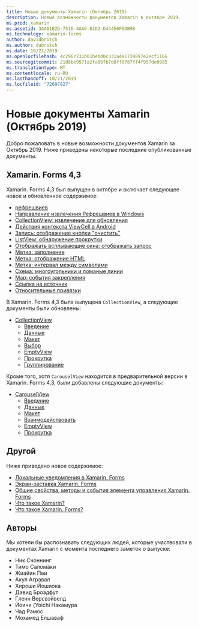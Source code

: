 ```yaml
---
title: Новые документы Xamarin (Октябрь 2019)
description: Новые возможности документов Xamarin в октябре 2019.
ms.prod: xamarin
ms.assetid: 3AA81B2D-7516-4AA6-81D2-D44450F0DB98
ms.technology: xamarin-forms
author: davidbritch
ms.author: dabritch
ms.date: 10/21/2019
ms.openlocfilehash: 4c296c731b01bebd0c331a4e1739897e2ecf1166
ms.sourcegitcommit: 21d8be9571a2fa89fb7d8ff0787ff4f957de0985
ms.translationtype: MT
ms.contentlocale: ru-RU
ms.lasthandoff: 10/21/2019
ms.locfileid: "72697827"
---
```

# <a name="xamarin-docs-whats-new-october-2019"></a>Новые документы Xamarin (Октябрь 2019)

Добро пожаловать в новые возможности документов Xamarin за Октябрь 2019. Ниже приведены некоторые последние опубликованные документы.

## <a name="xamarinforms-43"></a>Xamarin. Forms 4,3

Xamarin. Forms 4,3 был выпущен в октябре и включает следующее новое и обновленное содержимое:

- [рефрешвиев](~/xamarin-forms/user-interface/refreshview.md)
- [Направление извлечения Рефрешвиев в Windows](~/xamarin-forms/platform/windows/refreshview-pulldirection.md)
- [CollectionView: извлечение для обновления](~/xamarin-forms/user-interface/collectionview/populate-data.md#pull-to-refresh)
- [Действия контекста ViewCell в Android](~/xamarin-forms/platform/android/viewcell-context-actions.md)
- [Запись: отображение кнопки "очистить"](~/xamarin-forms/user-interface/text/entry.md#displaying-a-clear-button)
- [ListView: обнаружение прокрутки](~/xamarin-forms/user-interface/listview/interactivity.md#detect-scrolling)
- [Отображать всплывающие окна: отображать запрос](~/xamarin-forms/user-interface/pop-ups.md#display-a-prompt)
- [Метка: заполнение](~/xamarin-forms/user-interface/text/label.md#padding)
- [Метка: отображение HTML](~/xamarin-forms/user-interface/text/label.md#display-html)
- [Метка: интервал между символами](~/xamarin-forms/user-interface/text/label.md#character-spacing)
- [Схема: многоугольники и ломаные линии](~/xamarin-forms/user-interface/map/polygons.md)
- [Map: события закрепления](~/xamarin-forms/user-interface/map/pins.md#pin-events)
- [Ссылка на источник](~/xamarin-forms/internals/sourcelink.md)
- [Относительные привязки](~/xamarin-forms/app-fundamentals/data-binding/relative-bindings.md)

В Xamarin. Forms 4,3 была выпущена `CollectionView`, а следующие документы были обновлены:

- [CollectionView](~/xamarin-forms/user-interface/collectionview/index.md)
  - [Введение](~/xamarin-forms/user-interface/collectionview/introduction.md)
  - [Данные](~/xamarin-forms/user-interface/collectionview/populate-data.md)
  - [Макет](~/xamarin-forms/user-interface/collectionview/layout.md)
  - [Выбор](~/xamarin-forms/user-interface/collectionview/selection.md)
  - [EmptyView](~/xamarin-forms/user-interface/collectionview/emptyview.md)
  - [Прокрутка](~/xamarin-forms/user-interface/collectionview/scrolling.md)
  - [Группирование](~/xamarin-forms/user-interface/collectionview/grouping.md)

Кроме того, хотя `CarouselView` находится в предварительной версии в Xamarin. Forms 4,3, были добавлены следующие документы:

- [CarouselView](~/xamarin-forms/user-interface/carouselview/index.md)
  - [Введение](~/xamarin-forms/user-interface/carouselview/introduction.md)
  - [Данные](~/xamarin-forms/user-interface/carouselview/populate-data.md)
  - [Макет](~/xamarin-forms/user-interface/carouselview/layout.md)
  - [Взаимодействовать](~/xamarin-forms/user-interface/carouselview/interaction.md)
  - [EmptyView](~/xamarin-forms/user-interface/carouselview/emptyview.md)
  - [Прокрутка](~/xamarin-forms/user-interface/carouselview/scrolling.md)

## <a name="other"></a>Другой

Ниже приведено новое содержимое:

- [Локальные уведомления в Xamarin. Forms](~/xamarin-forms/app-fundamentals/local-notifications.md)
- [Экран-заставка Xamarin. Forms](~/xamarin-forms/user-interface/splashscreen.md)
- [Общие свойства, методы и события элемента управления Xamarin. Forms](~/xamarin-forms/user-interface/controls/common-properties.md)
- [Что такое Xamarin?](~/get-started/what-is-xamarin.md)
- [Что такое Xamarin. Forms?](~/get-started/what-is-xamarin-forms.md)

## <a name="contributors"></a>Авторы

Мы хотели бы распознавать следующих людей, которые участвовали в документах Xamarin с момента последнего заметок о выпуске:

- Ник Счоннинг
- Тимо Саломäки
- Жиайин Пеи
- Акул Агравал
- Хироши Йошиока
- Дэвид Броадфут
- Гленн Версвэйвелд
- Йоичи (Yoichi Накамура
- Чад Рамос
- Мохамед Елшаваф
